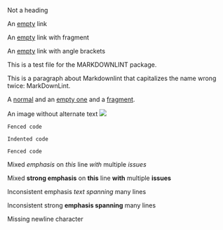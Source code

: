 Not a heading

An [empty]() link

An [empty](#) link with fragment

An [empty](<>) link with angle brackets

This is a test file for the MARKDOWNLINT package.

This is a paragraph
about Markdownlint
that capitalizes the
name wrong twice:
MarkDownLint.

A [normal](link) and an [empty one]() and a [fragment](#one).

An image without alternate text ![](image.jpg)

```text
Fenced code
```

    Indented code

~~~text
Fenced code
~~~

Mixed *emphasis* on _this_ line *with* multiple _issues_

Mixed __strong emphasis__ on **this** line __with__ multiple **issues**

Inconsistent
emphasis _text
spanning_ many
lines

Inconsistent
strong **emphasis
spanning** many
lines

Missing newline character